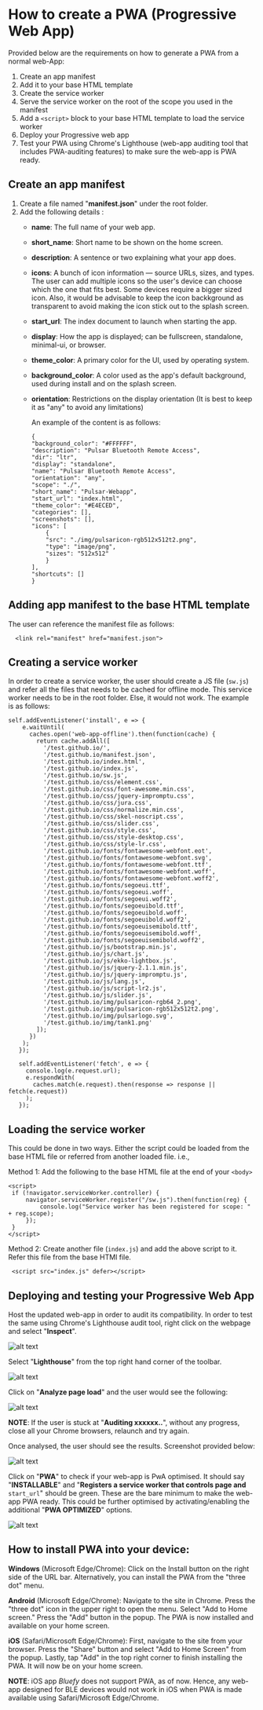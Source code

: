 
# How to create a PWA (Progressive Web App)

Provided below are the requirements on how to generate a PWA from a normal web-App:

1. Create an app manifest
2. Add it to your base HTML template
3. Create the service worker
4. Serve the service worker on the root of the scope you used in the manifest
5. Add a `<script>` block to your base HTML template to load the service worker
6. Deploy your Progressive web app
7. Test your PWA using Chrome's Lighthouse (web-app auditing tool that includes PWA-auditing features) to make sure the web-app is PWA ready.

## Create an app manifest

1.  Create a file named "**manifest.json**" under the root folder.
2.  Add the following details :
    * **name**: The full name of your web app.
    * **short_name**: Short name to be shown on the home screen.
    * **description**: A sentence or two explaining what your app does.
    * **icons**: A bunch of icon information — source URLs, sizes, and types. The user can add multiple icons so the user's device can choose which the one that fits best. Some devices require a bigger sized icon. Also, it would be advisable to keep the icon backkground as transparent to avoid making the icon stick out to the splash screen.
    * **start_url**: The index document to launch when starting the app.
    * **display**: How the app is displayed; can be fullscreen, standalone, minimal-ui, or browser.
    * **theme_color**: A primary color for the UI, used by operating system.
    * **background_color**: A color used as the app's default background, used during install and on the splash screen.
    * **orientation**: Restrictions on the display orientation (It is best to keep it as "any" to avoid any limitations)
       
       An example of the content is as follows:
        ```  
        {
        "background_color": "#FFFFFF",
        "description": "Pulsar Bluetooth Remote Access",
        "dir": "ltr",
        "display": "standalone",
        "name": "Pulsar Bluetooth Remote Access",
        "orientation": "any",
        "scope": "./",
        "short_name": "Pulsar-Webapp",
        "start_url": "index.html",
        "theme_color": "#E4ECED",
        "categories": [],
        "screenshots": [],
        "icons": [
            {
            "src": "./img/pulsaricon-rgb512x512t2.png",
            "type": "image/png",
            "sizes": "512x512"
            }
        ],
        "shortcuts": []
        }
        ```

## Adding app manifest to the base HTML template

The user can reference the manifest file as follows:
```
  <link rel="manifest" href="manifest.json"> 
```

## Creating a service worker
In order to create a service worker, the user should create a JS file (`sw.js`) and refer all the files that needs to be cached for offline mode. This service worker needs to be in the root folder. Else, it would not work. The example is as follows:

```
self.addEventListener('install', e => {
    e.waitUntil(
      caches.open('web-app-offline').then(function(cache) {
        return cache.addAll([
          '/test.github.io/',
          '/test.github.io/manifest.json',
          '/test.github.io/index.html',
          '/test.github.io/index.js',
          '/test.github.io/sw.js',
          '/test.github.io/css/element.css',
          '/test.github.io/css/font-awesome.min.css',
          '/test.github.io/css/jquery-impromptu.css',
          '/test.github.io/css/jura.css',
          '/test.github.io/css/normalize.min.css',
          '/test.github.io/css/skel-noscript.css',
          '/test.github.io/css/slider.css',
          '/test.github.io/css/style.css',
          '/test.github.io/css/style-desktop.css',
          '/test.github.io/css/style-lr.css',
          '/test.github.io/fonts/fontawesome-webfont.eot',
          '/test.github.io/fonts/fontawesome-webfont.svg',
          '/test.github.io/fonts/fontawesome-webfont.ttf',
          '/test.github.io/fonts/fontawesome-webfont.woff',
          '/test.github.io/fonts/fontawesome-webfont.woff2',
          '/test.github.io/fonts/segoeui.ttf',
          '/test.github.io/fonts/segoeui.woff',
          '/test.github.io/fonts/segoeui.woff2',
          '/test.github.io/fonts/segoeuibold.ttf',
          '/test.github.io/fonts/segoeuibold.woff',
          '/test.github.io/fonts/segoeuibold.woff2',
          '/test.github.io/fonts/segoeuisemibold.ttf',
          '/test.github.io/fonts/segoeuisemibold.woff',
          '/test.github.io/fonts/segoeuisemibold.woff2',
          '/test.github.io/js/bootstrap.min.js',
          '/test.github.io/js/chart.js',
          '/test.github.io/js/ekko-lightbox.js',
          '/test.github.io/js/jquery-2.1.1.min.js',
          '/test.github.io/js/jquery-impromptu.js',
          '/test.github.io/js/lang.js',
          '/test.github.io/js/script-lr2.js',
          '/test.github.io/js/slider.js',
          '/test.github.io/img/pulsaricon-rgb64_2.png',
          '/test.github.io/img/pulsaricon-rgb512x512t2.png',
          '/test.github.io/img/pulsarlogo.svg',
          '/test.github.io/img/tank1.png'
        ]);
      })
    );
   });
   
   self.addEventListener('fetch', e => {
     console.log(e.request.url);
     e.respondWith(
       caches.match(e.request).then(response => response || fetch(e.request))
     );
   });
```

## Loading the service worker
This could be done in two ways. Either the script could be loaded from the base HTML file or referred from another loaded file. i.e.,

Method 1:
Add the following to the base HTML file at the end of your `<body>
`
```
<script>
 if (!navigator.serviceWorker.controller) {
     navigator.serviceWorker.register("/sw.js").then(function(reg) {
         console.log("Service worker has been registered for scope: " + reg.scope);
     });
 }
</script>
```

Method 2:
Create another file (`index.js`) and add the above script to it. Refer this file from the base HTMl file.
```
 <script src="index.js" defer></script>
```

## Deploying and testing your Progressive Web App
Host the updated web-app in order to audit its compatibility. In order to test the same using Chrome's Lighthouse audit tool, right click on the webpage and select "**Inspect**". 

![alt text](/mdfiles/Inspect.png "Inspect section")

Select "**Lighthouse**" from the top right hand corner of the toolbar.

![alt text](/mdfiles/Lighthouse1.png "Lighthouse section")

Click on "**Analyze page load**" and the user would see the following:

![alt text](/mdfiles/Lighthouse2.png "Auditing the web-app")

**NOTE**: If the user is stuck at "**Auditing xxxxxx..**", without any progress, close all your Chrome browsers, relaunch and try again.

Once analysed, the user should see the results. Screenshot provided below:

![alt text](/mdfiles/Lighthouse3.png "Auditing results")

Click on "**PWA**" to check if your web-app is PwA optimised. It should say "**INSTALLABLE**" and "**Registers a service worker that controls page and** `start_url`" should be green. These are the bare minimum to make the web-app PWA ready. This could be further optimised by activating/enabling the additional "**PWA OPTIMIZED**" options.

![alt text](/mdfiles/Lighthouse4.png "PWA results")

## How to install PWA into your device:

**Windows** (Microsoft Edge/Chrome): Click on the Install button on the right side of the URL bar. Alternatively, you can install the PWA from the "three dot" menu.

**Android** (Microsoft Edge/Chrome): Navigate to the site in Chrome. Press the "three dot" icon in the upper right to open the menu. Select "Add to Home screen." Press the "Add" button in the popup. The PWA is now installed and available on your home screen.

**iOS** (Safari/Microsoft Edge/Chrome): First, navigate to the site from your browser. Press the "Share" button and select "Add to Home Screen" from the popup. Lastly, tap "Add" in the top right corner to finish installing the PWA. It will now be on your home screen.

**NOTE**: iOS app *Bluefy* does not support PWA, as of now. Hence, any web-app designed for BLE devices would not work in iOS when PWA is made available using Safari/Microsoft Edge/Chrome.